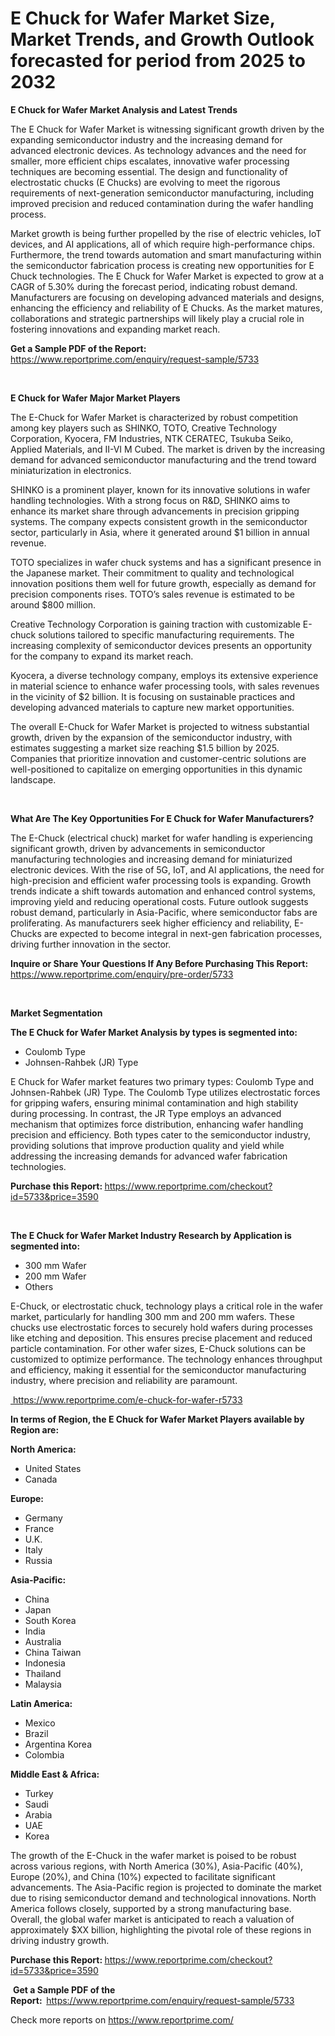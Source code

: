 <p><h1>E Chuck for Wafer Market Size, Market Trends, and Growth Outlook forecasted for period from 2025 to 2032</h1></p><p><strong>E Chuck for Wafer Market Analysis and Latest Trends</strong></p>
<p><p>The E Chuck for Wafer Market is witnessing significant growth driven by the expanding semiconductor industry and the increasing demand for advanced electronic devices. As technology advances and the need for smaller, more efficient chips escalates, innovative wafer processing techniques are becoming essential. The design and functionality of electrostatic chucks (E Chucks) are evolving to meet the rigorous requirements of next-generation semiconductor manufacturing, including improved precision and reduced contamination during the wafer handling process.</p><p>Market growth is being further propelled by the rise of electric vehicles, IoT devices, and AI applications, all of which require high-performance chips. Furthermore, the trend towards automation and smart manufacturing within the semiconductor fabrication process is creating new opportunities for E Chuck technologies. The E Chuck for Wafer Market is expected to grow at a CAGR of 5.30% during the forecast period, indicating robust demand. Manufacturers are focusing on developing advanced materials and designs, enhancing the efficiency and reliability of E Chucks. As the market matures, collaborations and strategic partnerships will likely play a crucial role in fostering innovations and expanding market reach.</p></p>
<p><strong>Get a Sample PDF of the Report:&nbsp;</strong> <a href="https://www.reportprime.com/enquiry/request-sample/5733?utm_campaign=2789&utm_medium=2&utm_source=Github&utm_content=ia&utm_term=19032025&utm_id=e-chuck-for-wafer">https://www.reportprime.com/enquiry/request-sample/5733</a></p>
<p>&nbsp;</p>
<p><strong>E Chuck for Wafer Major Market Players</strong></p>
<p><p>The E-Chuck for Wafer Market is characterized by robust competition among key players such as SHINKO, TOTO, Creative Technology Corporation, Kyocera, FM Industries, NTK CERATEC, Tsukuba Seiko, Applied Materials, and II-VI M Cubed. The market is driven by the increasing demand for advanced semiconductor manufacturing and the trend toward miniaturization in electronics.</p><p>SHINKO is a prominent player, known for its innovative solutions in wafer handling technologies. With a strong focus on R&D, SHINKO aims to enhance its market share through advancements in precision gripping systems. The company expects consistent growth in the semiconductor sector, particularly in Asia, where it generated around $1 billion in annual revenue.</p><p>TOTO specializes in wafer chuck systems and has a significant presence in the Japanese market. Their commitment to quality and technological innovation positions them well for future growth, especially as demand for precision components rises. TOTO’s sales revenue is estimated to be around $800 million.</p><p>Creative Technology Corporation is gaining traction with customizable E-chuck solutions tailored to specific manufacturing requirements. The increasing complexity of semiconductor devices presents an opportunity for the company to expand its market reach.</p><p>Kyocera, a diverse technology company, employs its extensive experience in material science to enhance wafer processing tools, with sales revenues in the vicinity of $2 billion. It is focusing on sustainable practices and developing advanced materials to capture new market opportunities.</p><p>The overall E-Chuck for Wafer Market is projected to witness substantial growth, driven by the expansion of the semiconductor industry, with estimates suggesting a market size reaching $1.5 billion by 2025. Companies that prioritize innovation and customer-centric solutions are well-positioned to capitalize on emerging opportunities in this dynamic landscape.</p></p>
<p>&nbsp;</p>
<p><strong>What Are The Key Opportunities For E Chuck for Wafer Manufacturers?</strong></p>
<p><p>The E-Chuck (electrical chuck) market for wafer handling is experiencing significant growth, driven by advancements in semiconductor manufacturing technologies and increasing demand for miniaturized electronic devices. With the rise of 5G, IoT, and AI applications, the need for high-precision and efficient wafer processing tools is expanding. Growth trends indicate a shift towards automation and enhanced control systems, improving yield and reducing operational costs. Future outlook suggests robust demand, particularly in Asia-Pacific, where semiconductor fabs are proliferating. As manufacturers seek higher efficiency and reliability, E-Chucks are expected to become integral in next-gen fabrication processes, driving further innovation in the sector.</p></p>
<p><strong>Inquire or Share Your Questions If Any Before Purchasing This Report:</strong> <a href="https://www.reportprime.com/enquiry/pre-order/5733?utm_campaign=2789&utm_medium=2&utm_source=Github&utm_content=ia&utm_term=19032025&utm_id=e-chuck-for-wafer">https://www.reportprime.com/enquiry/pre-order/5733</a></p>
<p>&nbsp;</p>
<p><strong>Market Segmentation</strong></p>
<p><strong>The E Chuck for Wafer Market Analysis by types is segmented into:</strong></p>
<p><ul><li>Coulomb Type</li><li>Johnsen-Rahbek (JR) Type</li></ul></p>
<p><p>E Chuck for Wafer market features two primary types: Coulomb Type and Johnsen-Rahbek (JR) Type. The Coulomb Type utilizes electrostatic forces for gripping wafers, ensuring minimal contamination and high stability during processing. In contrast, the JR Type employs an advanced mechanism that optimizes force distribution, enhancing wafer handling precision and efficiency. Both types cater to the semiconductor industry, providing solutions that improve production quality and yield while addressing the increasing demands for advanced wafer fabrication technologies.</p></p>
<p><strong>Purchase this Report:&nbsp;</strong><a href="https://www.reportprime.com/checkout?id=5733&price=3590&utm_campaign=2789&utm_medium=2&utm_source=Github&utm_content=ia&utm_term=19032025&utm_id=e-chuck-for-wafer">https://www.reportprime.com/checkout?id=5733&price=3590</a></p>
<p>&nbsp;</p>
<p><strong>The E Chuck for Wafer Market Industry Research by Application is segmented into:</strong></p>
<p><ul><li>300 mm Wafer</li><li>200 mm Wafer</li><li>Others</li></ul></p>
<p><p>E-Chuck, or electrostatic chuck, technology plays a critical role in the wafer market, particularly for handling 300 mm and 200 mm wafers. These chucks use electrostatic forces to securely hold wafers during processes like etching and deposition. This ensures precise placement and reduced particle contamination. For other wafer sizes, E-Chuck solutions can be customized to optimize performance. The technology enhances throughput and efficiency, making it essential for the semiconductor manufacturing industry, where precision and reliability are paramount.</p></p>
<p><a href="https://www.reportprime.com/e-chuck-for-wafer-r5733?utm_campaign=2789&utm_medium=2&utm_source=Github&utm_content=ia&utm_term=19032025&utm_id=e-chuck-for-wafer">&nbsp;https://www.reportprime.com/e-chuck-for-wafer-r5733</a></p>
<p><strong>In terms of Region, the E Chuck for Wafer Market Players available by Region are:</strong></p>
<p>
    <p> <strong> North America: </strong>
        <ul>
            <li>United States</li>
            <li>Canada</li>
        </ul>
        </p> 
    <p> <strong> Europe: </strong>
        <ul>
            <li>Germany</li>
            <li>France</li>
            <li>U.K.</li>
            <li>Italy</li>
            <li>Russia</li>
        </ul>
        </p> 
    <p> <strong> Asia-Pacific: </strong>
        <ul>
            <li>China</li>
            <li>Japan</li>
            <li>South Korea</li>
            <li>India</li>
            <li>Australia</li>
            <li>China Taiwan</li>
            <li>Indonesia</li>
            <li>Thailand</li>
            <li>Malaysia</li>
        </ul>
        </p> 
    <p> <strong> Latin America: </strong>
        <ul>
            <li>Mexico</li>
            <li>Brazil</li>
            <li>Argentina Korea</li>
            <li>Colombia</li>
        </ul>
        </p> 
    <p> <strong> Middle East & Africa: </strong>
        <ul>
            <li>Turkey</li>
            <li>Saudi</li>
            <li>Arabia</li>
            <li>UAE</li>
            <li>Korea</li>
        </ul>
    </p>
    </p>
<p><p>The growth of the E-Chuck in the wafer market is poised to be robust across various regions, with North America (30%), Asia-Pacific (40%), Europe (20%), and China (10%) expected to facilitate significant advancements. The Asia-Pacific region is projected to dominate the market due to rising semiconductor demand and technological innovations. North America follows closely, supported by a strong manufacturing base. Overall, the global wafer market is anticipated to reach a valuation of approximately $XX billion, highlighting the pivotal role of these regions in driving industry growth.</p></p>
<p><strong>Purchase this Report: </strong><a href="https://www.reportprime.com/checkout?id=5733&price=3590&utm_campaign=2789&utm_medium=2&utm_source=Github&utm_content=ia&utm_term=19032025&utm_id=e-chuck-for-wafer">https://www.reportprime.com/checkout?id=5733&price=3590</a></p>
<p>&nbsp;<strong>Get a Sample PDF of the Report:&nbsp;&nbsp;</strong><a href="https://www.reportprime.com/enquiry/request-sample/5733?utm_campaign=2789&utm_medium=2&utm_source=Github&utm_content=ia&utm_term=19032025&utm_id=e-chuck-for-wafer">https://www.reportprime.com/enquiry/request-sample/5733</a></p>
<p><strong></strong></p>
<p>Check more reports on <a href="https://www.reportprime.com/?utm_campaign=2789&utm_medium=2&utm_source=Github&utm_content=ia&utm_term=19032025&utm_id=e-chuck-for-wafer">https://www.reportprime.com/</a></p>